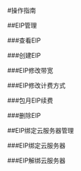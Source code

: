 #操作指南

##EIP管理

###查看EIP

###创建EIP

###EIP修改带宽

###EIP修改计费方式

###包月EIP续费

###删除EIP

##EIP绑定云服务器管理

###EIP绑定云服务器

###EIP解绑云服务器
